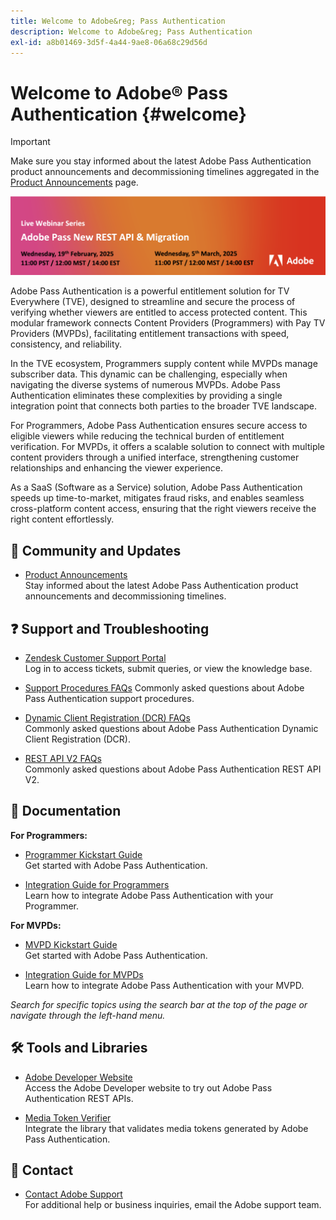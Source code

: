 ```yaml
---
title: Welcome to Adobe&reg; Pass Authentication
description: Welcome to Adobe&reg; Pass Authentication
exl-id: a8b01469-3d5f-4a44-9ae8-06a68c29d56d
---
```

# Welcome to Adobe&reg; Pass Authentication {#welcome}

>[!IMPORTANT]
>
> Make sure you stay informed about the latest Adobe Pass Authentication product announcements and decommissioning timelines aggregated in the [Product Announcements](/help/authentication/product-announcements.md) page.

<a href="https://experienceleague.adobe.com/en/docs/pass/authentication/product-announcements">![Live Webinar Series](/help/authentication/assets/rest-api-v2/live-webinar-series-banner.png)</a>

Adobe Pass Authentication is a powerful entitlement solution for TV Everywhere (TVE), designed to streamline and secure the process of verifying whether viewers are entitled to access protected content. This modular framework connects Content Providers (Programmers) with Pay TV Providers (MVPDs), facilitating entitlement transactions with speed, consistency, and reliability.

In the TVE ecosystem, Programmers supply content while MVPDs manage subscriber data. This dynamic can be challenging, especially when navigating the diverse systems of numerous MVPDs. Adobe Pass Authentication eliminates these complexities by providing a single integration point that connects both parties to the broader TVE landscape.

For Programmers, Adobe Pass Authentication ensures secure access to eligible viewers while reducing the technical burden of entitlement verification. For MVPDs, it offers a scalable solution to connect with multiple content providers through a unified interface, strengthening customer relationships and enhancing the viewer experience.

As a SaaS (Software as a Service) solution, Adobe Pass Authentication speeds up time-to-market, mitigates fraud risks, and enables seamless cross-platform content access, ensuring that the right viewers receive the right content effortlessly.

## 📢 Community and Updates

* [Product Announcements](/help/authentication/product-announcements.md)  
  Stay informed about the latest Adobe Pass Authentication product announcements and decommissioning timelines.

## ❓ Support and Troubleshooting

* [Zendesk Customer Support Portal](https://tve.zendesk.com/home)  
  Log in to access tickets, submit queries, or view the knowledge base.

* [Support Procedures FAQs](/help/authentication/kickstart/support-procedures-faqs.md)
  Commonly asked questions about Adobe Pass Authentication support procedures.

* [Dynamic Client Registration (DCR) FAQs](/help/authentication/integration-guide-programmers/rest-apis/rest-api-dcr/dynamic-client-registration-faqs.md)  
  Commonly asked questions about Adobe Pass Authentication Dynamic Client Registration (DCR).

* [REST API V2 FAQs](/help/authentication/integration-guide-programmers/rest-apis/rest-api-v2/rest-api-v2-faqs.md)  
  Commonly asked questions about Adobe Pass Authentication REST API V2.

## 📄 Documentation

**For Programmers:**

* [Programmer Kickstart Guide](/help/authentication/kickstart/programmer-kickstart-guide.md)  
  Get started with Adobe Pass Authentication.

* [Integration Guide for Programmers](/help/authentication/integration-guide-programmers/programmer-integration-guide-overview.md)  
  Learn how to integrate Adobe Pass Authentication with your Programmer.

**For MVPDs:**

* [MVPD Kickstart Guide](/help/authentication/kickstart/mvpd-kickstart-guide.md)  
  Get started with Adobe Pass Authentication.

* [Integration Guide for MVPDs](/help/authentication/integration-guide-mvpds/mvpd-integration-guide-overview.md)  
  Learn how to integrate Adobe Pass Authentication with your MVPD.

*Search for specific topics using the search bar at the top of the page or navigate through the left-hand menu.*

## 🛠️ Tools and Libraries

* [Adobe Developer Website](https://developer.adobe.com/adobe-pass/)  
  Access the Adobe Developer website to try out Adobe Pass Authentication REST APIs.

* [Media Token Verifier](https://tve.zendesk.com/hc/en-us/articles/204963159-Media-Token-Verifier-library)  
  Integrate the library that validates media tokens generated by Adobe Pass Authentication.

## 📧 Contact

* [Contact Adobe Support](mailto:tve-support@adobe.com)  
  For additional help or business inquiries, email the Adobe support team.
